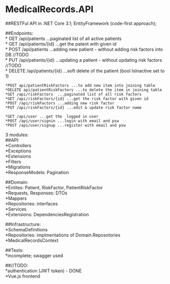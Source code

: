# MedicalRecords.API
##RESTFul API in :NET Core 3.1; EntityFramework (code-first approach); 

##Endpoints:  
    * GET /api/patients  ...paginated list of all active patients  
    * GET /api/patients/{id} ...get the patent with given id      
    * POST /api/patients  ...adding new patient - without adding risk factors into DB //TODO      
    * PUT /api/patients/{id} ...updating a patient - without updating risk factors //TODO      
    * DELETE /api/patients/{id} ...soft delete of the patient (bool IsInactive set to 1)  
    
    *POST api/patientRiskFactors ...to add new item into joining table  
    *DELETE api/patientRiskFactors ...to delete the item in joining table  
    *GET /api/riskFactors  ...paginated list of all risk factors  
    *GET /api/riskFactors/{id} ...get the risk factor with given id  
    *POST /api/riskFactors ...adding new risk factor  
    *PUT /api/riskFactors/{id} ...edit & update risk factor name  

    *GET /api/user ...get the  logged in user  
    *POST /api/user/signin ...login with email and psw
    *POST /api/user/signup ...register with email and psw
    
3 modules:  
##API:   
    *Controllers  
    *Exceptions  
    *Extensions  
    *Filters   
    *Migrations  
    *ResponseModels: Pagination  
    
##Domain:   
    *Entites: Patient, RiskFactor, PatientRiskFactor  
    *Requests, Responses: DTOs  
    *Mappers  
    *Repositories: interfaces  
    *Services  
    *Extensions: DependenciesRegistration  
    
##Infrastructure:   
    *SchemaDefinitions  
    *Repositories: implmentations of Domain.Reposotories  
    *MedicalRecordsContext  
    
##Tests:   
    *incomplete; swagger used  
    
##//TODO:  
*authentication (JWT token)  - DONE  
*Vue.js frontend  
